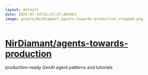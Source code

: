```yaml
---
layout: default
date: 2025-07-14T16:27:37.483461
image: assets/NirDiamant_agents-towards-production_cropped.png
---
```


# [NirDiamant/agents-towards-production](https://github.com/NirDiamant/agents-towards-production)

production-ready GenAI agent patterns and tutorials
